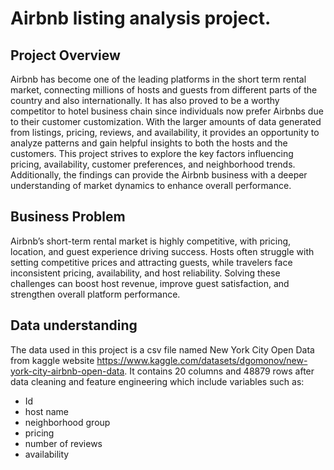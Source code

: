# Airbnb listing analysis project.
## Project Overview
Airbnb has become one of the leading platforms in the short term rental market, connecting millions of hosts and guests from different  parts of the country and also internationally. It has also proved to be a worthy competitor to hotel business chain since individuals now prefer Airbnbs due to their customer customization. With the larger amounts of data generated from listings, pricing, reviews, and availability, it provides an opportunity to analyze patterns and gain helpful insights to both the hosts and the customers.
This project strives to explore the key factors influencing pricing, availability, customer preferences, and neighborhood trends. Additionally, the findings can provide the Airbnb business with a deeper understanding of market dynamics to enhance overall performance.

## Business Problem
Airbnb’s short-term rental market is highly competitive, with pricing, location, and guest experience driving success. Hosts often struggle with setting competitive prices and attracting guests, while travelers face inconsistent pricing, availability, and host reliability. Solving these challenges can boost host revenue, improve guest satisfaction, and strengthen overall platform performance.

## Data understanding
The data used in this project is a csv file named New York City Open Data from  kaggle website https://www.kaggle.com/datasets/dgomonov/new-york-city-airbnb-open-data.
It contains 20 columns and 48879 rows after data cleaning and feature engineering which include variables such as:
+ Id
+ host name
+ neighborhood group
+ pricing
+ number of reviews
+ availability


